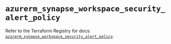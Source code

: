 # `azurerm_synapse_workspace_security_alert_policy`

Refer to the Terraform Registry for docs: [`azurerm_synapse_workspace_security_alert_policy`](https://registry.terraform.io/providers/hashicorp/azurerm/3.92.0/docs/resources/synapse_workspace_security_alert_policy).
